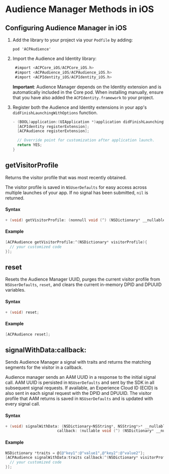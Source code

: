 # Audience Manager Methods in iOS

## Configuring Audience Manager in iOS

1. Add the library to your project via your `Podfile` by adding:

   `pod 'ACPAudience'`

2. Import the Audience and Identity library:

   ```objectivec
    #import <ACPCore_iOS/ACPCore_iOS.h>
    #import <ACPAudience_iOS/ACPAudience_iOS.h>
    #import <ACPIdentity_iOS/ACPIdentity_iOS.h>
   ```

   **Important**:  Audience Manager depends on the Identity extension and is automatically included in the Core pod. When installing manually, ensure that you have also added the `ACPIdentity.framework` to your project.

3. Register both the Audience and Identity extensions in your app's `didFinishLaunchingWithOptions` function.

   ```objectivec
   - (BOOL)application:(UIApplication *)application didFinishLaunchingWithOptions:(NSDictionary *)launchOptions {
     [ACPIdentity registerExtension];
     [ACPAudience registerExtension];
   
     // Override point for customization after application launch.
     return YES;
   }
   ```

## getVisitorProfile

Returns the visitor profile that was most recently obtained.

The visitor profile is saved in `NSUserDefaults` for easy access across multiple launches of your app. If no signal has been submitted, `nil` is returned.

#### Syntax

```objectivec
+ (void) getVisitorProfile: (nonnull void (^) (NSDictionary* __nullable visitorProfile)) callback;
```

#### Example

```objectivec
[ACPAudience getVisitorProfile:^(NSDictionary* visitorProfile){
  // your customized code
}];
```

## reset

Resets the Audience Manager UUID, purges the current visitor profile from `NSUserDefaults`, `reset`, and clears the current in-memory DPID and DPUUID variables.

#### Syntax

```objectivec
+ (void) reset;
```

#### Example

```objectivec
[ACPAudience reset];
```

## signalWithData:callback:

Sends Audience Manager a signal with traits and returns the matching segments for the visitor in a callback.

Audience manager sends an AAM UUID in a response to the initial signal call. AAM UUID is persisted in `NSUserDefaults` and sent by the SDK in all subsequent signal requests. If available, an Experience Cloud ID \(ECID\) is also sent in each signal request with the DPID and DPUUID. The visitor profile that AAM returns is saved in `NSUserDefaults` and is updated with every signal call.

#### Syntax

```objectivec
+ (void) signalWithData: (NSDictionary<NSString*, NSString*>* __nullable) data
                       callback: (nullable void (^) (NSDictionary* __nullable visitorProfile)) callback;
```

#### Example

```objectivec
NSDictionary *traits = @{@"key1":@"value1",@"key2":@"value2"};
[ACPAudience signalWithData:traits callback:^(NSDictionary* visitorProfile){
  // your customized code
}];
```


